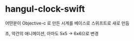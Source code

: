 # hangul-clock-swift

어떤분이 Objective-c 로 만든 시계를 베이스로 스위프트로 새로 만듬

초, 약간의 애니메이션, 아마도 5x5 -> 6x6으로 변경
